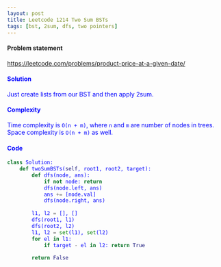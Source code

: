 ```yaml
---
layout: post
title: Leetcode 1214 Two Sum BSTs
tags: [bst, 2sum, dfs, two pointers]
---
```


#### Problem statement

<a href="https://leetcode.com/problems/product-price-at-a-given-date/"> <font color = blue>https://leetcode.com/problems/product-price-at-a-given-date/

#### Solution
Just create lists from our BST and then apply 2sum.

#### Complexity
Time complexity is `O(n + m)`, where `n` and `m` are number of nodes in trees. Space complexity is `O(n + m)` as well.

#### Code
```python
class Solution:
    def twoSumBSTs(self, root1, root2, target):  
        def dfs(node, ans):
            if not node: return
            dfs(node.left, ans)
            ans += [node.val]
            dfs(node.right, ans)
            
        l1, l2 = [], []
        dfs(root1, l1)
        dfs(root2, l2)
        l1, l2 = set(l1), set(l2)
        for el in l1:
            if target - el in l2: return True
            
        return False
```

